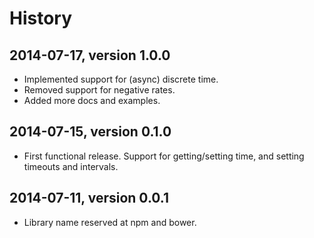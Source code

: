 # History


## 2014-07-17, version 1.0.0

- Implemented support for (async) discrete time.
- Removed support for negative rates.
- Added more docs and examples.


## 2014-07-15, version 0.1.0

- First functional release. Support for getting/setting time, and setting
  timeouts and intervals.


## 2014-07-11, version 0.0.1

- Library name reserved at npm and bower.
